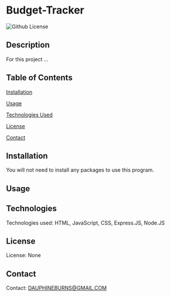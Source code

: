 # Budget-Tracker

![Github License](https://img.shields.io/badge/license-none-blue.svg)
  ## Description
 
<!-- <img src="Assests/one.png"> -->



For this project ...

## Table of Contents
[Installation](#installation)

[Usage](#usage)

[Technologies Used](#technologies)

[License](#license)

[Contact](#contact)

## Installation
You will not need to install any packages to use this program.

## Usage


## Technologies
Technologies used: HTML, JavaScript, CSS, Express.JS, Node.JS

## License
License: None

## Contact
Contact: DAUPHINEBURNS@GMAIL.COM
